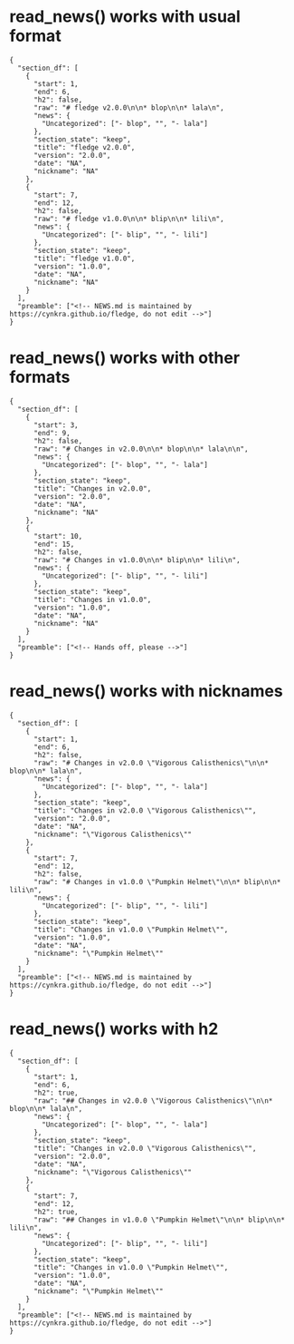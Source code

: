 # read_news() works with usual format

    {
      "section_df": [
        {
          "start": 1,
          "end": 6,
          "h2": false,
          "raw": "# fledge v2.0.0\n\n* blop\n\n* lala\n",
          "news": {
            "Uncategorized": ["- blop", "", "- lala"]
          },
          "section_state": "keep",
          "title": "fledge v2.0.0",
          "version": "2.0.0",
          "date": "NA",
          "nickname": "NA"
        },
        {
          "start": 7,
          "end": 12,
          "h2": false,
          "raw": "# fledge v1.0.0\n\n* blip\n\n* lili\n",
          "news": {
            "Uncategorized": ["- blip", "", "- lili"]
          },
          "section_state": "keep",
          "title": "fledge v1.0.0",
          "version": "1.0.0",
          "date": "NA",
          "nickname": "NA"
        }
      ],
      "preamble": ["<!-- NEWS.md is maintained by https://cynkra.github.io/fledge, do not edit -->"]
    } 

# read_news() works with other formats

    {
      "section_df": [
        {
          "start": 3,
          "end": 9,
          "h2": false,
          "raw": "# Changes in v2.0.0\n\n* blop\n\n* lala\n\n",
          "news": {
            "Uncategorized": ["- blop", "", "- lala"]
          },
          "section_state": "keep",
          "title": "Changes in v2.0.0",
          "version": "2.0.0",
          "date": "NA",
          "nickname": "NA"
        },
        {
          "start": 10,
          "end": 15,
          "h2": false,
          "raw": "# Changes in v1.0.0\n\n* blip\n\n* lili\n",
          "news": {
            "Uncategorized": ["- blip", "", "- lili"]
          },
          "section_state": "keep",
          "title": "Changes in v1.0.0",
          "version": "1.0.0",
          "date": "NA",
          "nickname": "NA"
        }
      ],
      "preamble": ["<!-- Hands off, please -->"]
    } 

# read_news() works with nicknames

    {
      "section_df": [
        {
          "start": 1,
          "end": 6,
          "h2": false,
          "raw": "# Changes in v2.0.0 \"Vigorous Calisthenics\"\n\n* blop\n\n* lala\n",
          "news": {
            "Uncategorized": ["- blop", "", "- lala"]
          },
          "section_state": "keep",
          "title": "Changes in v2.0.0 \"Vigorous Calisthenics\"",
          "version": "2.0.0",
          "date": "NA",
          "nickname": "\"Vigorous Calisthenics\""
        },
        {
          "start": 7,
          "end": 12,
          "h2": false,
          "raw": "# Changes in v1.0.0 \"Pumpkin Helmet\"\n\n* blip\n\n* lili\n",
          "news": {
            "Uncategorized": ["- blip", "", "- lili"]
          },
          "section_state": "keep",
          "title": "Changes in v1.0.0 \"Pumpkin Helmet\"",
          "version": "1.0.0",
          "date": "NA",
          "nickname": "\"Pumpkin Helmet\""
        }
      ],
      "preamble": ["<!-- NEWS.md is maintained by https://cynkra.github.io/fledge, do not edit -->"]
    } 

# read_news() works with h2

    {
      "section_df": [
        {
          "start": 1,
          "end": 6,
          "h2": true,
          "raw": "## Changes in v2.0.0 \"Vigorous Calisthenics\"\n\n* blop\n\n* lala\n",
          "news": {
            "Uncategorized": ["- blop", "", "- lala"]
          },
          "section_state": "keep",
          "title": "Changes in v2.0.0 \"Vigorous Calisthenics\"",
          "version": "2.0.0",
          "date": "NA",
          "nickname": "\"Vigorous Calisthenics\""
        },
        {
          "start": 7,
          "end": 12,
          "h2": true,
          "raw": "## Changes in v1.0.0 \"Pumpkin Helmet\"\n\n* blip\n\n* lili\n",
          "news": {
            "Uncategorized": ["- blip", "", "- lili"]
          },
          "section_state": "keep",
          "title": "Changes in v1.0.0 \"Pumpkin Helmet\"",
          "version": "1.0.0",
          "date": "NA",
          "nickname": "\"Pumpkin Helmet\""
        }
      ],
      "preamble": ["<!-- NEWS.md is maintained by https://cynkra.github.io/fledge, do not edit -->"]
    } 

